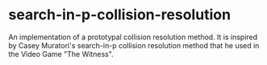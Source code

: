 # search-in-p-collision-resolution
An implementation of a prototypal collision resolution method. It is inspired by Casey Muratori's search-in-p collision resolution method that he used in the Video Game "The Witness".
